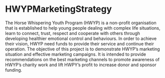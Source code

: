 # HWYPMarketingStrategy
The Horse Whispering Youth Program (HWYP) is a non-profit organisation that is established to help young people dealing with complex life situations, learn to connect, trust, respect and cooperate with others through developing healthier emotional control and behaviours. In order to achieve their vision, HWYP need funds to provide their service and continue their operation.  The objective of this project is to demonstrate HWYP’s marketing situation and effective marketing campaigns. It is intended to provide recommendations on the best marketing channels to promote awareness of HWYP’s charity work and lift HWPY’s profit to increase donor and sponsor funding.
